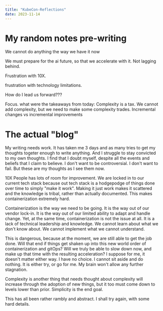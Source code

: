 ```yaml
---
title: "KubeCon-Reflections"
date: 2023-11-14
---
```


# My random notes pre-writing
We cannot do anything the way we have it now

We must prepare for the ai future, so that we accelerate with it. Not lagging behind. 

Frustration with 10X. 

frustration with technology limitations. 

How do I lead us forward???

Focus. what were the takeaways from today: 
Complexity is a tax. We cannot add complexity, but we need to make some complexity trades. 
Incremental changes vs incremental improvements

# The actual "blog" 
My writing needs work. It has taken me 3 days and as many tries to get my thoughts togeter enough to write anything. And I struggle to stay convicted to my own thoughts. I find that I doubt myself, despite all the events and beliefs that I claim to believe. I don't want to be controversial. I don't want to fail. But these are my thoughts as I see them now. 

10X People has lots of room for improvement. We are locked in to our current tech stack because out tech stack is a hodgepodge of things done over time to simply "make it work". Making it just work makes it scattered and the knowledge is tribal, rather than actually documented. This makes containerization extremely hard. 

Containerization is the way we need to be going. It is the way out of our vendor lock-in. It is the way out of our limited ability to adapt and handle change. Yet, at the same time, containerization is not the issue at all. It is a lack of technical leadership and knowledge. We cannot learn about what we don't know about. We cannot implement what we cannot understand. 

This is dangerous, because at the moment, we are still able to get the job done. Will that end if things get shaken up into this new world order of containerization and gitOps? Will we truly be able to slow down now, and make up that time with the resulting acceleration? I suppose for me, it doesn't matter either way. I have no choice. I cannot sit aside and do nothing. It is either try, or go for me. My brain won't allow any further stagnation. 

Complexity is another thing that needs thought about complexity will increase through the adoption of new things, but it too must come down to levels lower than prior. Simplicity is the end goal.

This has all been rather rambly and abstract. I shall try again, with some hard details. 